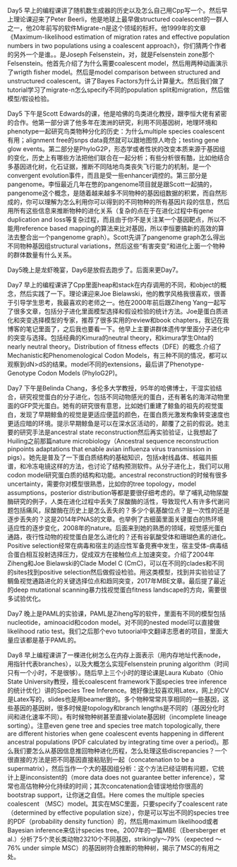 Day5 早上的编程课讲了随机数生成器的历史以及怎么自己用Cpp写一个。然后早上理论课迎来了Peter Beerli，他是地球上最早做structured coalescent的一群人之一，他20年前写的软件Migrate-n是这个领域的标杆。他1999年的文章《Maximum-likelihood estimation of migration rates and effective population numbers in two populations using a coalescent approach》，你们猜两个作者的另外一个是谁。。是Joseph Felsenstein，对，就是Felsenstein zone那个Felsenstein。他首先介绍了为什么需要coalescent model，然后用两种动画演示了wrigth fisher model。然后是model comparison between structured and unstructured coalescent。讲了Bayes Factors为什么计算量大。然后我们做了tutorial学习了migrate-n怎么specify不同的population split和migration，然后做模型/假设检验。

Day5 下午是Scott Edwards的课，他是哈佛的鸟类进化教授，跟李恒大佬有紧密的合作。他第一部分讲了他多年在澳洲的研究，利用不同基因树，地理环境和phenotype一起研究鸟类物种分化的历史：为什么multiple species coalescent有用；alignment free的snps data竟然就可以跟地图惊人吻合；testing gene glow events。第二部分是PhyloG2P，形态学或者性状的改变本质来源于基因组的变化，历史上有哪些方法把他们联合在一起分析；有些分析很有酷，比如他结合多基因进化树，化石证据，推断不同陆地鸟类丧失飞行能力的机制，是一个convergent evolution事件，而且是受一些enhancer调控的。第三部分是pangenome。李恒最近几年在憋的pangenome项目就是跟Scott一起搞的，pangenome这个概念，是随着越来越多不同物种的基因组数据的积累，而自然形成的，你可以理解为怎么利用你可以得到的不同物种的所有基因片段的信息，然后用所有这些信息来推断物种的进化关系（复杂的点在于在进化过程中有gene duplication and loss等复杂过程，而且由于你不是关注某一个基因靶点，所以不能用reference based mapping的算法来比对基因，所以李恒要搞新的高效的算法去整合出一个pangenome graph）。Scott先讲了pangenome graph怎么得出不同物种基因组structural variations，然后这些“有害突变”和进化上面一个物种的群体数量有什么关系。

Day5晚上是龙虾晚宴，Day6是放假去跑步了。后面来更Day7。

Day7 早上的编程课讲了Cpp里面heap和stack在内存调用的不同，和object的概念，然后实践了一下。理论课迎来Joe Bielawski，他的教学风格我很喜欢，很善于引导学生思考，我最喜欢的老师之一。他在2000年前后跟Ziheng Yang一起写了很多文章，包括分子进化里面模型选择和假设检验的统计方法。Joe是蛋白质进化和突变选择模型的专家，推荐了很多实用的review和book chapters，我记在我博客的笔记里面了，之后我也要看一下。他早上主要讲群体遗传学里面分子进化中的突变与选择。包括经典的Kimura的neutral theory，和kimura学生Ohta的nearly neutral theory。Distribution of fitness effects（DFE）的概念.介绍了Mechanistic和Phenomenological Codon Models，有三种不同的情况，都可以观察到dN>dS的结果。model不同的extensions，最后讲了Phenotype-Genotype Codon Models (PhyloG2P)。

Day7 下午是Belinda Chang，多伦多大学教授，95年的哈佛博士，干湿实验结合，研究视觉蛋白的分子进化，包括不同动物感光的蛋白，还有著名的海洋动物里面的GFP荧光蛋白。她有的研究很有意思，比如她们重建了鲸鱼的祖先的视觉蛋白，发现了早期鲸鱼的视觉是更适应便蓝的颜色，在蛋白质光激发构象转变速度也更适应暗的环境。提示早期鲸鱼是可以在深水区活动的，颠覆了之前的假说。她主要的研究手法是ancestral state reconstruction然后再实验验证，让我想起了Huiling之前那篇nature microbiology（Ancestral sequence reconstruction pinpoints adaptations that enable avian influenza virus transmission in pigs）。她先是普及了一下蛋白质结构的基础知识，包括x射线晶体、核磁共振谱，和冷冻电镜这样的方法，也讨论了结构预测软件。从分子进化上，我们可以用codon model研究蛋白质的结构和功能。ancestral reconstruction的时候有很多uncertainty，需要你对模型很熟悉，比如你的tree topology，model assumptions，posterior distribution等都是要很仔细考虑的。举了哺乳动物尿酸酶研究的例子，人类在进化过程中丢失了尿酸酶的活性，导致现代人有许多代谢问题包括痛风，尿酸酶在历史上是怎么丢失的？多少个氨基酸位点？是一次性的还是逐步丢失的？这是2014年PNAS的文章。也举例了古细菌里面关键蛋白的热环境适应性的逐步变化，2008年的nature。后面来到她的熟悉的领域，视觉感光蛋白通路，夜行性动物的视觉蛋白是怎么进化的？还有谷氨酸受体和珊瑚色素的进化。Positive selection经常在病毒和宿主的适应性军备竞赛中发生，宿主受体–病毒结合蛋白相互投射选择压力，促成双方在接触位点上加速突变。介绍了2004年Ziheng和Joe Bielawski的Clade Model C (CmC)，可以在不同的clades和不同的sites找到positive selection然后做假设检验。用这类模型，找到并实验验证了鲷鱼视觉通路进化的关键选择位点和趋同突变，2017年MBE文章。最后提了最近的deep mutational scanning暴力找视觉蛋白fitness landscape的方向，需要很多试验优化。

Day7 晚上是PAML的实验课，PAML是Ziheng写的软件，里面有不同的模型包括nucleotide，aminoacid和codon model。对不同的nested model可以直接做likelihood ratio test。我们之后那个evo tutoorial中文翻译志愿者的项目，里面大量应该都是基于PAML的。

Day8 早上编程课讲了一棵进化树怎么在内存上面表示（用内存地址代表node，用指针代表branches），以及大概怎么实现Felsenstein pruning algorithm（时间只有一个小时，不是很够）。随后早上三个小时的理论课是Laura Kubato（Ohio State University教授，擅长coalescent framework下面species tree inference的统计优化）讲的Species Tree Inference。她好像比较喜欢用Latex，网上的CV是Latex写的，slides也是用beamer做的。多个物种常常共享相同的一些基因，这些基因的基因树，很多时候是topology和branch lengths是不同的（基因分化时间和进化速率不同）。有时候物种树甚至直接violate基因树（incomplete lineage sorting）。注意even gene tree and species tree match topologically, there are different histories when gene coalescent events happening in different ancestral populations (PDF calculated by integrating time over a period)。那么我们要怎么从基因信息推回物种进化历程，怎么处理这些discrepancies？一个很直接的方法是把不同基因直接粘贴到一起（concatenation to be a supermatrix），然后当作一个大的基因组分析：这个方法已经证明有问题，它统计上是inconsistent的（more data does not guarantee better inference），常常也高估物种分化持续的时间；其次concatenation会错误地给你很高的bootstrap support，让你迷之自信。Here comes the multiple species coalescent （MSC）model。其实在MSC里面，只要specify了coalescent rate（determined by effective population size），你是可以写出不同的species tree的PDF（probability density function）的，然后用maximum likelihood或者Bayesian inference来估计species tree。2007年的一篇MBE（Ebersberger et al.）分析了5个灵长类动物23210个不同基因，strikingly～79%（expected ～76% under simple MSC）的基因树符合推断的物种树，揭示了MSC的有用之处。


